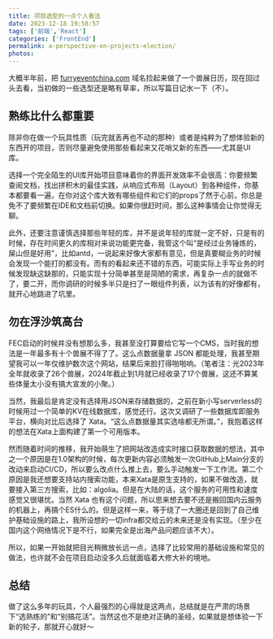 ```yaml
---
title: 项目选型的一点个人看法
date: 2023-12-18 19:58:57
tags: ['前端','React']
categories: ['FrontEnd']
permalink: a-perspective-on-projects-election/
photos:
---
```

大概半年前，把 [furryeventchina.com](https://www.furryeventchina.com) 域名捡起来做了一个兽展日历，现在回过头去看，当初做的一些选型还是略有草率，所以写篇日记水一下（不）。
<!-- more -->

## 熟练比什么都重要
除非你在做一个玩具性质（玩完就丢再也不动的那种）或者是纯粹为了想体验新的东西开的项目，否则尽量避免使用那些看起来又花哨又新的东西——尤其是UI库。

选择一个完全陌生的UI库开始项目意味着你的界面开发效率不会很高：你要频繁查阅文档，找出拼积木的最佳实践，从响应式布局（Layout）到各种组件，你基本都要看一遍，在你对这个库大致有哪些组件和它们的props了然于心前，你总是免不了要频繁在IDE和文档前切换。如果你很赶时间，那么这种事情会让你觉得无聊。

此外，还要注意谨慎选择那些年轻的库，并不是说年轻的库就一定不好，只是有的时候，存在时间更久的库相对来说功能更完备，我管这个叫“是经过业务锤炼的，屎山但是好用”，比如antd，一说起来好像大家都有意见，但是真要糊业务的时候会发现一个能打的都没有。而有的看起来还不错的东西，可能实际上手写业务的时候发现缺这缺那的，只能实现十分简单甚至是简陋的需求，再复杂一点的就做不了，要二开，而你调研的时候多半只是扫了一眼组件列表，以为该有的好像都有，就开心地跳进了坑里。

## 勿在浮沙筑高台
FEC启动的时候并没有想那么多，我甚至没打算要给它写一个CMS，当时我的想法是一年最多有十个兽展不得了了。这么点数据量拿 JSON 都能处理，我甚至期望我可以一年仅维护数次这个网站，结果后来脸打得啪啪响。（笔者注：光2023年全年就收录了26个兽展，2024年截止到1月就已经收录了17个兽展，这还不算某些体量太小没有搞大宣发的小聚。）

当然，我最后是肯定没有选择用JSON来存储数据的，之前在新小写serverless的时候用过一个简单的KV在线数据库，感觉还行。这次又调研了一些数据库即服务平台，横向对比后选择了 Xata。“这么点数据量其实选啥都无所谓。”，我抱着这样的想法在Xata上面构建了第一个可用版本。

然而随着时间的推移，我开始萌生了把网站改造成实时接口获取数据的想法，其中之一个原因是在1.0架构的时候，每次更新内容必须触发一次GitHub上Main分支的改动来启动CI/CD，所以要么改点什么推上去，要么手动触发一下工作流。第二个原因是我还想要支持站内搜索功能，本来Xata是原生支持的，如果不做改造，就要接入第三方搜索，比如：algolia。但是在大陆的话，这个服务的可用性和速度感觉又很堪忧。当然 Xata 也有这个问题，所以思来想去要不还是搬回国内云服务的机器上，再搞个ES什么的。但是这样一来，等于绕了一大圈还是回到了自己维护基础设施的路上，我所设想的一切infra都交给云的未来还是没有实现。（至少在国内这个网络情况下是不行，如果完全是出海产品问题应该不大）。

所以，如果一开始就把目光稍微放长远一点，选择了比较常用的基础设施和常见的做法，也许就不会在项目启动没多久后就面临着大修大补的境地。

## 总结
做了这么多年的玩具，个人最强烈的心得就是这两点，总结就是在严肃的场景下“选熟练的”和“别搞花活”。当然这也不是绝对正确的圣经，如果就是想体验一下新的轮子，那就开心就好～